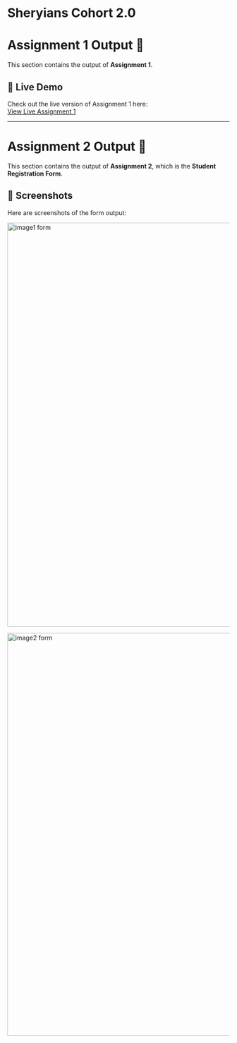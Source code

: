 # Sheryians Cohort 2.0

# Assignment 1 Output 📝

This section contains the output of **Assignment 1**.

## 🚀 Live Demo
Check out the live version of Assignment 1 here:  
[View Live Assignment 1](https://viratkholiwebpage.netlify.app/)

---

# Assignment 2 Output 📝

This section contains the output of **Assignment 2**, which is the **Student Registration Form**.

## 📸 Screenshots
Here are screenshots of the form output:

<img width="1919" height="917" alt="image1 form" src="https://github.com/user-attachments/assets/0cf09c35-d257-47e8-af04-47ec5aaa8758" /> <br>

<img width="1919" height="914" alt="image2 form" src="https://github.com/user-attachments/assets/61bd325f-4298-4fac-b270-f2555b02638a" />

